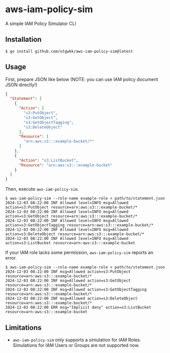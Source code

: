 # aws-iam-policy-sim

A simple IAM Policy Simulator CLI

## Installation

```console
$ go install github.com/utgwkk/aws-iam-policy-sim@latest
```

## Usage

First, prepare JSON like below (NOTE: you can use IAM policy document JSON directly!)

```json
{
  "Statement": [
    {
      "Action": [
        "s3:PutObject",
        "s3:GetObject",
        "s3:GetObjectTagging",
        "s3:DeleteObject"
      ],
      "Resource": [
        "arn:aws:s3:::example-bucket/*"
      ]
    },
    {
      "Action": "s3:ListBucket",
      "Resource": "arn:aws:s3:::example-bucket"
    }
  ]
}
```

Then, execute `aws-iam-policy-sim`.

```console
$ aws-iam-policy-sim --role-name example-role < path/to/statement.json
2024-12-03 08:22:00 INF Allowed level=INFO msg=Allowed action=s3:PutObject resource=arn:aws:s3:::example-bucket/*
2024-12-03 08:22:00 INF Allowed level=INFO msg=Allowed action=s3:GetObject resource=arn:aws:s3:::example-bucket/*
2024-12-03 08:22:00 INF Allowed level=INFO msg=Allowed action=s3:GetObjectTagging resource=arn:aws:s3:::example-bucket/*
2024-12-03 08:22:00 INF Allowed level=INFO msg=Allowed action=s3:DeleteObject resource=arn:aws:s3:::example-bucket/*
2024-12-03 08:22:00 INF Allowed level=INFO msg=Allowed action=s3:ListBucket resource=arn:aws:s3:::example-bucket
```

If your IAM role lacks some permission, `aws-iam-policy-sim` reports an error.

```console
$ aws-iam-policy-sim --role-name example-role < path/to/statement.json
2024-12-03 08:22:00 INF msg=Allowed action=s3:PutObject resource=arn:aws:s3:::example-bucket/*
2024-12-03 08:22:00 INF msg=Allowed action=s3:GetObject resource=arn:aws:s3:::example-bucket/*
2024-12-03 08:22:00 INF msg=Allowed action=s3:GetObjectTagging resource=arn:aws:s3:::example-bucket/*
2024-12-03 08:22:00 INF msg=Allowed action=s3:DeleteObject resource=arn:aws:s3:::example-bucket/*
2024-12-03 08:22:00 ERR msg="Implicit deny" action=s3:ListBucket resource=arn:aws:s3:::example-bucket
```

## Limitations

- `aws-iam-policy-sim` only supports a simulation for IAM Roles. Simulations for IAM Users or Groups are not supported now.
